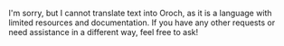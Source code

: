 I'm sorry, but I cannot translate text into Oroch, as it is a language with limited resources and documentation. If you have any other requests or need assistance in a different way, feel free to ask!